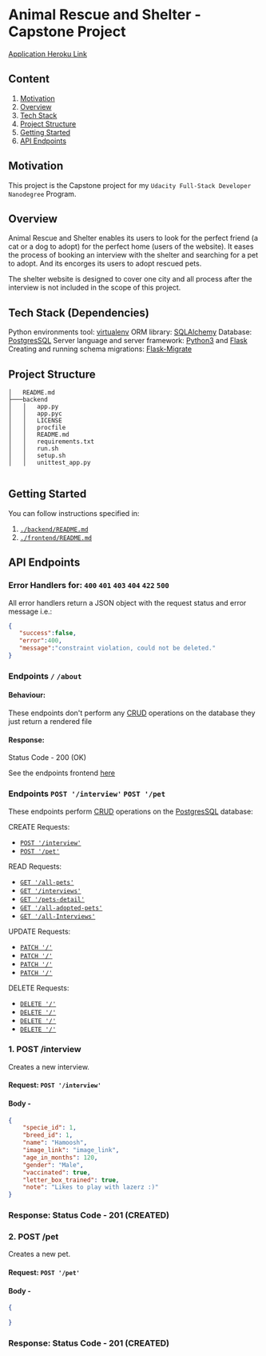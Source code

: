 # Animal Rescue and Shelter - Capstone Project
[Application Heroku Link](http)

## Content
1. [Motivation](#Motivation)
2. [Overview](#Overview)
3. [Tech Stack](#Tech-Stack)
4. [Project Structure](#Project-Structure)
5. [Getting Started](#Getting-Started)
6. [API Endpoints](#API-Endpoints)

<a name="Motivation"></a>

## Motivation
This project is the Capstone project for my `Udacity Full-Stack Developer Nanodegree` Program.

<a name="Overview"></a>

## Overview
Animal Rescue and Shelter enables its users to look for the perfect friend (a cat or a dog to adopt) for the perfect home (users of the website). It eases the process of booking an interview with the shelter and searching for a pet to adopt. And its encorges its users to adopt rescued pets.

The shelter website is designed to cover one city and all process after the interview is not included in the scope of this project.

<a name="Tech-Stack"></a>

## Tech Stack (Dependencies)
Python environments tool: [virtualenv](https://packaging.python.org/guides/installing-using-pip-and-virtual-environments/)
ORM library: [SQLAlchemy](https://www.sqlalchemy.org/)
Database: [PostgresSQL](https://www.postgresql.org/)
Server language and server framework: [Python3](https://docs.python.org/3/using/unix.html#getting-and-installing-the-latest-version-of-python) and [Flask](https://flask.palletsprojects.com/en/2.0.x/)
Creating and running schema migrations: [Flask-Migrate](https://flask-migrate.readthedocs.io/en/latest/) 


<a name="Project-Structure"></a>

## Project Structure
```
│   README.md
├───backend
│   │   app.py
│   │   app.pyc
│   │   LICENSE
│   │   procfile
│   │   README.md
│   │   requirements.txt
│   │   run.sh
│   │   setup.sh
│   │   unittest_app.py


```

<a name="Getting-Started"></a>

## Getting Started
You can follow instructions specified in:
1. [`./backend/README.md`](./backend/README.md)
2. [`./frontend/README.md`](./frontend/README.md)

<a name="API-Endpoints"></a>

## API Endpoints
### Error Handlers for: `400` `401` `403` `404` `422` `500`
All error handlers return a JSON object with the request status and error message i.e.:
```JSON
{
   "success":false,
   "error":400,
   "message":"constraint violation, could not be deleted."
}
```

### Endpoints `/` `/about`
#### Behaviour: 
These endpoints don't perform any [CRUD](https://www.codecademy.com/articles/what-is-crud) operations on the database they just return a rendered file

#### Response: 
Status Code - 200 (OK)

See the endpoints frontend [here](./frontend/README.md)

### Endpoints `POST '/interview'` `POST '/pet` `` `` `` `` `` ``

These endpoints perform [CRUD](https://www.codecademy.com/articles/what-is-crud) operations on the [PostgresSQL](https://www.postgresql.org/about/) database:

CREATE Requests:
* [`POST '/interview'`](#post-interview)
* [`POST '/pet'`](#post-pet)

READ Requests:
* [`GET '/all-pets'`](#)
* [`GET '/interviews'`](#)
* [`GET '/pets-detail'`](#)
* [`GET '/all-adopted-pets'`](#)
* [`GET '/all-Interviews'`](#)

UPDATE Requests:
* [`PATCH '/'`](#)
* [`PATCH '/'`](#)
* [`PATCH '/'`](#)
* [`PATCH '/'`](#)

DELETE Requests:
* [`DELETE '/'`](#)
* [`DELETE '/'`](#)
* [`DELETE '/'`](#)
* [`DELETE '/'`](#)


<a name="post-interview"></a>

### 1. POST /interview
Creates a new interview.

#### Request: ```POST '/interview'```
#### Body -
```JSON
{
    "specie_id": 1,
    "breed_id": 1,
    "name": "Hamoosh",
    "image_link": "image_link",
    "age_in_months": 120,
    "gender": "Male",
    "vaccinated": true,
    "letter_box_trained": true,
    "note": "Likes to play with lazerz :)"
}
```
### Response: Status Code - 201 (CREATED)

<a name="post-pet"></a>

### 2. POST /pet
Creates a new pet.

#### Request: ```POST '/pet'```
#### Body -
```JSON
{
    
}
```
### Response: Status Code - 201 (CREATED)